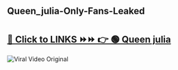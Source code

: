 
 ## Queen_julia-Only-Fans-Leaked

# <h2><a href="https://clipsfans.com/Queen_julia&ref=git">🔗 Click to LINKS ⏩⏩ 👉 🟢 Queen julia </a></h2>

<a href="https://clipsfans.com/Queen_julia&ref=git" rel="nofollow" data-target="animated-image.originalLink"><img src="https://i.ibb.co.com/xMMVF88/686577567.gif" alt="Viral Video Original" style="max-width: 100%; display: inline-block;" data-target="animated-image.originalImage"></a>
